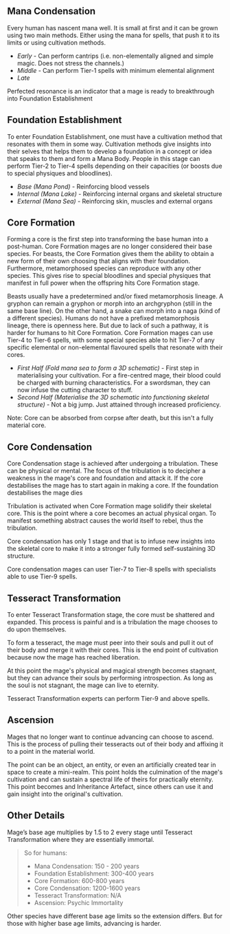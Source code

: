 
## Mana Condensation

Every human has nascent mana well. It is small at first and it can be grown using two main methods. Either using the mana for spells, that push it to its limits or using cultivation methods.

- _Early_ - Can perform cantrips (i.e. non-elementally aligned and simple magic. Does not stress the channels.)
- _Middle_ - Can perform Tier-1 spells with minimum elemental alignment
- _Late_

Perfected resonance is an indicator that a mage is ready to breakthrough into Foundation Establishment

## Foundation Establishment

To enter Foundation Establishment, one must have a cultivation method that resonates with them in some way. Cultivation methods give insights into their selves that helps them to develop a foundation in a concept or idea that speaks to them and form a Mana Body. People in this stage can perform Tier-2 to Tier-4 spells depending on their capacities (or boosts due to special physiques and bloodlines).

- _Base (Mana Pond)_ - Reinforcing blood vessels
- _Internal (Mana Lake)_ - Reinforcing internal organs and skeletal structure
- _External (Mana Sea)_ - Reinforcing skin, muscles and external organs


## Core Formation

Forming a core is the first step into transforming the base human into a post-human. Core Formation mages are no longer considered their base species. For beasts, the Core Formation gives them the ability to obtain a new form of their own choosing that aligns with their foundation. Furthermore, metamorphosed species can reproduce with any other species. This gives rise to special bloodlines and special physiques that manifest in full power when the offspring hits Core Formation stage.

Beasts usually have a predetermined and/or fixed metamorphosis lineage. A gryphon can remain a gryphon or morph into an archgryphon (still in the same base line). On the other hand, a snake can morph into a naga (kind of a different species). Humans do not have a prefixed metamorphosis lineage, there is openness here. But due to lack of such a pathway, it is harder for humans to hit Core Formation. Core Formation mages can use Tier-4 to Tier-6 spells, with some special species able to hit Tier-7 of any specific elemental or non-elemental flavoured spells that resonate with their cores.

- _First Half (Fold mana sea to form a 3D schematic)_ - First step in materialising your cultivation. For a fire-centred mage, their blood could be charged with burning characteristics. For a swordsman, they can now infuse the cutting character to stuff.
- _Second Half (Materialise the 3D schematic into functioning skeletal structure)_ - Not a big jump. Just attained through increased proficiency.


Note: Core can be absorbed from corpse after death, but this isn't a fully material core.


## Core Condensation

Core Condensation stage is achieved after undergoing a tribulation. These can be physical or mental. The focus of the tribulation is to decipher a weakness in the mage's core and foundation and attack it. If the core destabilises the mage has to start again in making a core. If the foundation destabilises the mage dies

Tribulation is activated when Core Formation mage solidify their skeletal core. This is the point where a core becomes an actual physical organ. To manifest something abstract causes the world itself to rebel, thus the tribulation.

Core condensation has only 1 stage and that is to infuse new insights into the skeletal core to make it into a stronger fully formed self-sustaining 3D structure.

Core condensation mages can user Tier-7 to Tier-8 spells with specialists able to use Tier-9 spells.


## Tesseract Transformation

To enter Tesseract Transformation stage, the core must be shattered and expanded. This process is painful and is a tribulation the mage chooses to do upon themselves. 

To form a tesseract, the mage must peer into their souls and pull it out of their body and merge it with their cores. This is the end point of cultivation because now the mage has reached liberation.

At this point the mage's physical and magical strength becomes stagnant, but they can advance their souls by performing introspection. As long as the soul is not stagnant, the mage can live to eternity.

Tesseract Transformation experts can perform Tier-9 and above spells.

## Ascension

Mages that no longer want to continue advancing can choose to ascend. This is the process of pulling their tesseracts out of their body and affixing it to a point in the material world.

The point can be an object, an entity, or even an artificially created tear in space to create a mini-realm. This point holds the culmination of the mage's cultivation and can sustain a spectral life of theirs for practically eternity. This point becomes and Inheritance Artefact, since others can use it and gain insight into the original's cultivation.

## Other Details
Mage’s base age multiplies by 1.5 to 2 every stage until Tesseract Transformation where they are essentially immortal.

> So for humans:
> - Mana Condensation: 150 - 200 years
> - Foundation Establishment: 300-400 years
> - Core Formation: 600-800 years
> - Core Condensation: 1200-1600 years
> - Tesseract Transformation: N/A
> - Ascension: Psychic Immortality

Other species have different base age limits so the extension differs. But for those with higher base age limits, advancing is harder.
